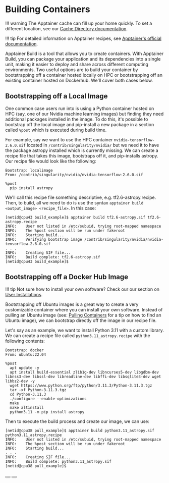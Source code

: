 <link rel="stylesheet" href="../../../assets/stylesheets/buttons.css">

# Building Containers

!!! warning 
    The Apptainer cache can fill up your home quickly. To set a different location, see our [Cache Directory documentation](../containers_on_hpc/#cache-directory). 

!!! tip
    For detailed information on Apptainer recipes, see [Apptainer's official documentation](https://apptainer.org/docs/user/main/cli/apptainer_build.html).

Apptainer Build is a tool that allows you to create containers. With Apptainer Build, you can package your application and its dependencies into a single unit, making it easier to deploy and share across different computing environments. Two useful options are to build your container by bootstrapping off a container hosted locally on HPC or bootstrapping off an existing container hosted on Dockerhub. We'll cover both cases below.

## Bootstrapping off a Local Image

One common case users run into is using a Python container hosted on HPC (say, one of our Nvidia machine learning images) but finding they need additional packages installed in the image. To do this, it's possible to bootstrap off the local image and pip-install a new package in a section called ```%post``` which is executed during build time. 

For example, say we want to use the HPC container `nvidia-tensorflow-2.6.0.sif` located in ```/contrib/singularity/nvidia/``` but we need it to have the package astropy installed which is currently missing. We can create a recipe file that takes this image, bootstraps off it, and pip-installs astropy. Our recipe file would look like the following:

```
Bootstrap: localimage
From: /contrib/singularity/nvidia/nvidia-tensorflow-2.6.0.sif

%post
  pip install astropy
```

We'll call this recipe file something descriptive, e.g. tf2.6-astropy.recipe. Then, to build, all we need to do is use the syntax ```apptainer build <output_image> <recipe_file>```. In this case:

```
[netid@cpu43 build_example]$ apptainer build tf2.6-astropy.sif tf2.6-astropy.recipe 
INFO:    User not listed in /etc/subuid, trying root-mapped namespace
INFO:    The %post section will be run under fakeroot
INFO:    Starting build...
INFO:    Verifying bootstrap image /contrib/singularity/nvidia/nvidia-tensorflow-2.6.0.sif
. . .
INFO:    Creating SIF file...
INFO:    Build complete: tf2.6-astropy.sif
[netid@cpu43 build_example]$ 
```

## Bootstrapping off a Docker Hub Image

!!! tip
    Not sure how to install your own software? Check our our section on [User Installations](../../user_installations/).

Bootstrapping off Ubuntu images is a great way to create a very customizable container where you can install your own software. Instead of pulling an Ubuntu image (see: [Pulling Containers](../pulling_containers/) for a tip on how to find an Ubuntu image), we can bootstrap directly off the image in our recipe file. 


Let's say as an example, we want to install Python 3.11 with a custom library. We can create a recipe file called `python3.11_astropy.recipe` with the following contents:

```
Bootstrap: docker
From: ubuntu:22.04

%post 
  apt update -y
  apt install build-essential zlib1g-dev libncurses5-dev libgdbm-dev libnss3-dev libssl-dev libreadline-dev libffi-dev libsqlite3-dev wget libbz2-dev -y 
  wget https://www.python.org/ftp/python/3.11.3/Python-3.11.3.tgz
  tar -xf Python-3.11.3.tgz
  cd Python-3.11.3
  ./configure --enable-optimizations
  make 
  make altinstall
  python3.11 -m pip install astropy

```

Then to execute the build process and create our image, we can use:
```
[netid@cpu38 pull_example]$ apptainer build python3.11_astropy.sif python3.11_astropy.recipe 
INFO:    User not listed in /etc/subuid, trying root-mapped namespace
INFO:    The %post section will be run under fakeroot
INFO:    Starting build...
. . .
INFO:    Creating SIF file...
INFO:    Build complete: python3.11_astropy.sif
[netid@cpu38 pull_example]$ 
```

<html>
<div class="button-container">
    <a href="../pulling_containers/"><button class="left-button"></button></a>
    <a href="../using_containers/"><button class="right-button"></button></a>
</div>
</html>